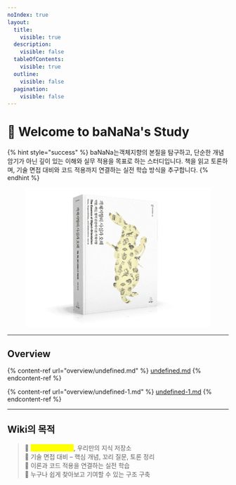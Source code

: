 ```yaml
---
noIndex: true
layout:
  title:
    visible: true
  description:
    visible: false
  tableOfContents:
    visible: true
  outline:
    visible: false
  pagination:
    visible: false
---
```


# 🍌 Welcome to baNaNa's Study

{% hint style="success" %}
baNaNa는객체지향의 본질을 탐구하고, 단순한 개념 암기가 아닌 깊이 있는 이해와 실무 적용을 목표로 하는 스터디입니다. 책을 읽고 토론하며, 기술 면접 대비와 코드 적용까지 연결하는 실전 학습 방식을 추구합니다.
{% endhint %}



<figure><img src=".gitbook/assets/image.png" alt=""><figcaption></figcaption></figure>

***

## Overview

{% content-ref url="overview/undefined.md" %}
[undefined.md](overview/undefined.md)
{% endcontent-ref %}

{% content-ref url="overview/undefined-1.md" %}
[undefined-1.md](overview/undefined-1.md)
{% endcontent-ref %}

***

## Wiki의 목적

> 🔹 <mark style="color:yellow;">단순 필사가 아닌</mark>, 우리만의 지식 저장소\
> 🔹 기술 면접 대비 – 핵심 개념, 꼬리 질문, 토론 정리\
> 🔹 이론과 코드 적용을 연결하는 실전 학습\
> 🔹 누구나 쉽게 찾아보고 기여할 수 있는 구조 구축
